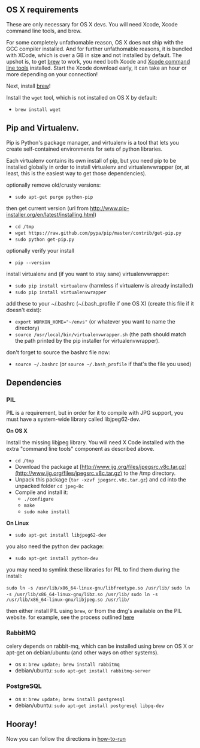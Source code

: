 
## OS X requirements

These are only necessary for OS X devs. You will need Xcode, Xcode command line
tools, and brew.

For some completely unfathomable reason, OS X does not ship with the GCC
compiler installed. And for further unfathomable reasons, it is bundled with
XCode, which is over a GB in size and not installed by default. The upshot is,
to get [brew](http://mxcl.github.io/homebrew/) to work, you need both Xcode and
[Xcode command line
tools](http://stackoverflow.com/questions/9329243/xcode-4-4-command-line-tools)
installed. Start the Xcode download early, it can take an hour or more
depending on your connection!

Next, install [brew](http://mxcl.github.io/homebrew/)!

Install the `wget` tool, which is not installed on OS X by default: 

- `brew install wget`

## Pip and Virtualenv. 

Pip is Python's package manager, and virtualenv is a tool that lets you create
self-contained environments for sets of python libraries. 

Each virtualenv contains its own install of pip, but you need pip to be
installed globally in order to install virtualenv and virtualenvwrapper (or, at
least, this is the easiest way to get those dependencies). 

optionally remove old/crusty versions:
- `sudo apt-get purge python-pip`

then get current version (url from http://www.pip-installer.org/en/latest/installing.html)
- `cd /tmp`
- `wget https://raw.github.com/pypa/pip/master/contrib/get-pip.py`
- `sudo python get-pip.py`

optionally verify your install
- `pip --version`

install virtualenv and (if you want to stay sane) virtualenvwrapper:
- `sudo pip install virtualenv` (harmless if virtualenv is already installed)
- `sudo pip install virtualenvwrapper`

add these to your ~/.bashrc (~/.bash_profile if one OS X) (create this file if it doesn't exist):
- `export WORKON_HOME="~/envs"` (or whatever you want to name the directory)
- `source /usr/local/bin/virtualenvwrapper.sh` (the path should match the path printed by the pip installer for virtualenvwrapper). 

don't forget to source the bashrc file now:
- `source ~/.bashrc` (or `source ~/.bash_profile` if that's the file you used)

## Dependencies

### PIL
PIL is a requirement, but in order for it to compile with JPG support, you must have a system-wide library called libjpeg62-dev. 

**On OS X**

Install the missing libjpeg library. You will need X Code installed with the
extra "command line tools" component as described above. 

* `cd /tmp`
* Download the package at [http://www.ijg.org/files/jpegsrc.v8c.tar.gz](http://www.ijg.org/files/jpegsrc.v8c.tar.gz) to the /tmp directory. 
* Unpack this package (`tar -xzvf jpegsrc.v8c.tar.gz`) and cd into the unpacked folder `cd jpeg-8c`
* Compile and install it: 
	* `./configure`
	* `make`
	* `sudo make install`
 

**On Linux**

- `sudo apt-get install libjpeg62-dev`

you also need the python dev package:

- `sudo apt-get install python-dev`

you may need to symlink these libraries for PIL to find them during the install:

`sudo ln -s /usr/lib/x86_64-linux-gnu/libfreetype.so /usr/lib/`
`sudo ln -s /usr/lib/x86_64-linux-gnu/libz.so /usr/lib/`
`sudo ln -s /usr/lib/x86_64-linux-gnu/libjpeg.so /usr/lib/`


then either install PIL using `brew`, or from the dmg's available on the PIL website. for example, see the process outlined [here](http://stackoverflow.com/questions/9070074/how-to-install-pil-on-mac-os-x-10-7-2-lion)

### RabbitMQ
celery depends on rabbit-mq, which can be installed using brew on OS X or
apt-get on debian/ubuntu (and other ways on other systems). 

- os x: `brew update; brew install rabbitmq`
- debian/ubuntu: `sudo apt-get install rabbitmq-server`

### PostgreSQL

- os x: `brew update; brew install postgresql`
- debian/ubuntu: `sudo apt-get install postgresql libpq-dev`

## Hooray!

Now you can follow the directions in [how-to-run](how-to-run.md)
